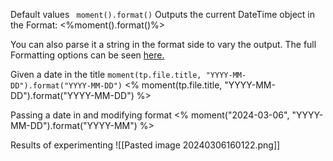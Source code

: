 
Default values
` moment().format()`
Outputs the current DateTime object in the Format:
<%moment().format()%>

You can also parse it a string in the format side to vary the output. The full Formatting options can be seen [here.](https://momentjs.com/docs/#/displaying/)

Given a date in the title 
`moment(tp.file.title, "YYYY-MM-DD").format("YYYY-MM-DD")`
<% moment(tp.file.title, "YYYY-MM-DD").format("YYYY-MM-DD") %>

Passing a date in and modifying format
<% moment("2024-03-06", "YYYY-MM-DD").format("YYYY-MM") %>

Results of experimenting ![[Pasted image 20240306160122.png]]